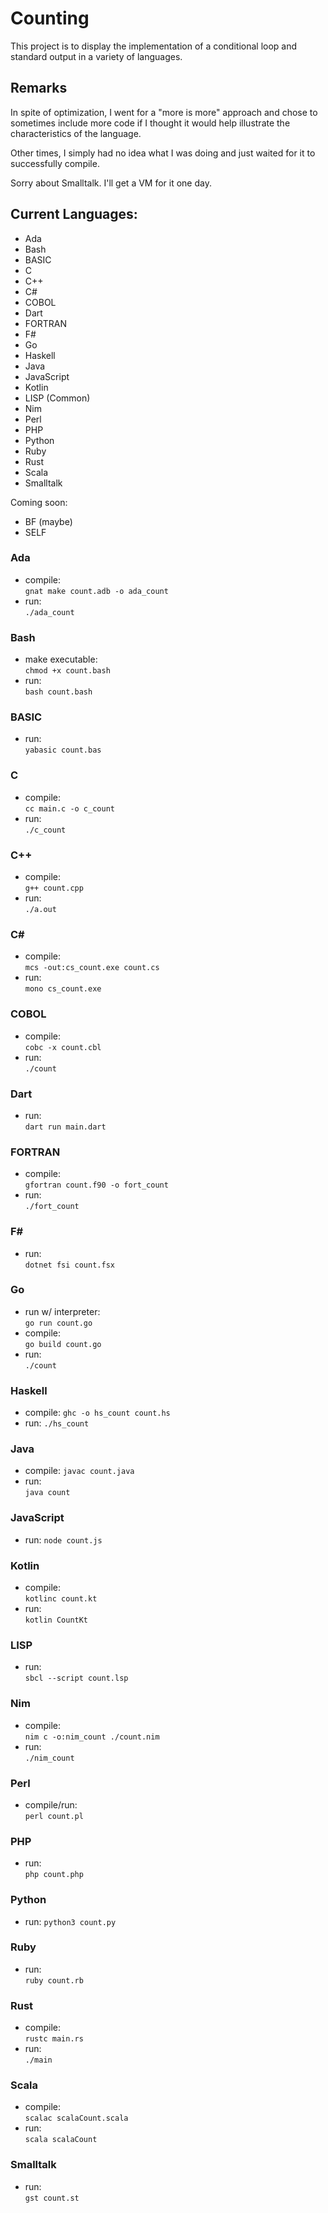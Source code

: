# Counting

This project is to display the implementation of a conditional loop and standard output in a variety of languages.

## Remarks

In spite of optimization, I went for a "more is more" approach and chose to sometimes include more code if I thought it would help illustrate the characteristics of the language.

Other times, I simply had no idea what I was doing and just waited for it to successfully compile.

Sorry about Smalltalk. I'll get a VM for it one day.


## Current Languages:

- Ada
- Bash
- BASIC
- C
- C++
- C#
- COBOL
- Dart
- FORTRAN
- F#
- Go
- Haskell
- Java
- JavaScript
- Kotlin
- LISP (Common)
- Nim
- Perl
- PHP
- Python
- Ruby
- Rust
- Scala
- Smalltalk

Coming soon:

- BF (maybe)
- SELF

### Ada

- compile:  
`gnat make count.adb -o ada_count`
- run:  
`./ada_count`

### Bash

- make executable:  
`chmod +x count.bash`
- run:  
`bash count.bash`

### BASIC

- run:  
`yabasic count.bas`  

### C

- compile:  
`cc main.c -o c_count`
- run:  
`./c_count`

### C++

- compile:  
`g++ count.cpp`
- run:  
`./a.out`

### C#

- compile:  
`mcs -out:cs_count.exe count.cs`
- run:  
`mono cs_count.exe`

### COBOL

- compile:  
`cobc -x count.cbl`
- run:  
`./count`

### Dart

- run:  
`dart run main.dart`

### FORTRAN

- compile:  
`gfortran count.f90 -o fort_count`
- run:  
`./fort_count`

### F#

- run:  
`dotnet fsi count.fsx`

### Go

- run w/ interpreter:  
`go run count.go`
- compile:  
`go build count.go`
- run:  
`./count`

### Haskell

- compile:
`ghc -o hs_count count.hs`  
- run:
`./hs_count`  

### Java

- compile:
`javac count.java`
- run:  
`java count`

### JavaScript

- run:
`node count.js`  

### Kotlin

- compile:  
`kotlinc count.kt`
- run:  
`kotlin CountKt`

### LISP

- run:  
`sbcl --script count.lsp`

### Nim

- compile:  
`nim c -o:nim_count ./count.nim`
- run:  
`./nim_count`

### Perl

- compile/run:  
`perl count.pl`

### PHP

- run:  
`php count.php`

### Python

- run:
`python3 count.py`

### Ruby

- run:  
`ruby count.rb`

### Rust

- compile:  
`rustc main.rs`
- run:  
`./main`

### Scala

- compile:  
`scalac scalaCount.scala`  
- run:  
`scala scalaCount`  

### Smalltalk

- run:  
`gst count.st`  
